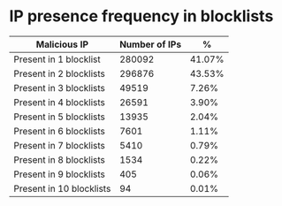# IP presence frequency in blocklists
| Malicious IP | Number of IPs | % |
|----|----|----|
| Present in 1 blocklist | 280092 | 41.07% |
| Present in 2 blocklists | 296876 | 43.53% |
| Present in 3 blocklists | 49519 | 7.26% |
| Present in 4 blocklists | 26591 | 3.90% |
| Present in 5 blocklists | 13935 | 2.04% |
| Present in 6 blocklists | 7601 | 1.11% |
| Present in 7 blocklists | 5410 | 0.79% |
| Present in 8 blocklists | 1534 | 0.22% |
| Present in 9 blocklists | 405 | 0.06% |
| Present in 10 blocklists | 94 | 0.01% |
